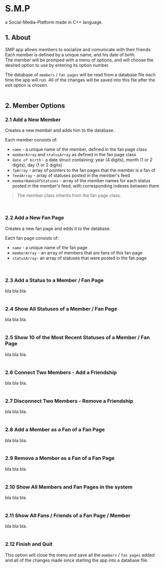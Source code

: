 # S.M.P
a Social-Media-Platform made in C++ language.

## 1. About
SMP app allows members to socialize and comunicate with their friends.   
Each member is defined by a unique name, and his date of birth.   
The member will be promped with a menu of options, and will choose the desired option to use by entering its option number. 
   
The database of `members` / `fan pages` will be read from a database file each time the app will run. All of the changes will be saved into this file after the exit option is chosen.   
<br />

## 2. Member Options
### 2.1 Add a New Member
Creates a new member and adds him to the database.   

Each member consists of:
* `name` - a unique name of the member, defined in the fan page class
* `memberArray` and `statusArray` as defined in the fan page class
* `date of birth` - a date struct containing: year (4 digits), month (1 or 2 digits), day (1 or 2 digits)
* `fpArray` - array of pointers to the fan pages that the member is a fan of
* `feedArray` - array of statuses posted in the member's feed
* `memberNamesOfStatuses` - array of the member names for each status posted in the member's feed, with corresponding indexes between them

> The member class inherits from the fan page class.
<br />

### 2.2 Add a New Fan Page
Creates a new fan page and edds it to the database.  

Each fan page consists of:
* `name` - a unique name of the fan page
* `memberArray` - an array of members that are fans of this fan page
* `statusArray`- an array of statuses that were posted in the fan page
<br />   

### 2.3 Add a Status to a Member / Fan Page
bla bla bla.    
<br />

### 2.4 Show All Statuses of a Member / Fan Page
bla bla bla.  
<br />  
 
### 2.5 Show 10 of the Most Recent Statuses of a Member / Fan Page
bla bla bla.  
<br />  

### 2.6 Connect Two Members - Add a Friendship
bla bla bla.  
<br />  

### 2.7 Disconnect Two Members - Remove a Friendship
bla bla bla.  
<br />  

### 2.8 Add a Member as a Fan of a Fan Page
bla bla bla.  
<br />  

### 2.9 Remove a Member as a Fan of a Fan Page
bla bla bla.  
<br />  

### 2.10 Show All Members and Fan Pages in the system
bla bla bla.  
<br />  

### 2.11 Show All Fans / Friends of a Fan Page / Member
bla bla bla.  
<br />  

### 2.12 Finish and Quit
This option will close the menu and save all the `members` / `fan pages` added and all of the changes made since starting the app into a database file.   
